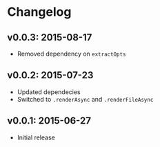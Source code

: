 # Changelog

## v0.0.3: 2015-08-17

- Removed dependency on `extractOpts`

## v0.0.2: 2015-07-23

- Updated dependecies
- Switched to `.renderAsync` and `.renderFileAsync`

## v0.0.1: 2015-06-27

- Initial release
